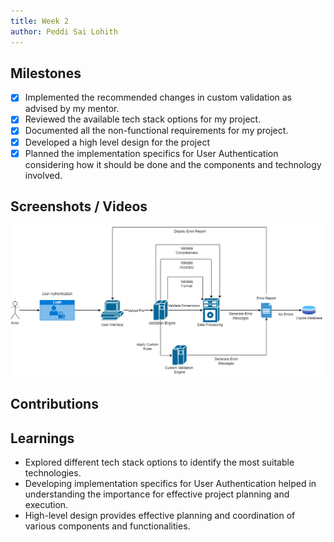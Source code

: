 ```yaml
---
title: Week 2
author: Peddi Sai Lohith
---
```


## Milestones

- [x] Implemented the recommended changes in custom validation as advised by my mentor.
- [x] Reviewed the available tech stack options for my project.
- [x] Documented all the non-functional requirements for my project.
- [x] Developed a high level design for the project
- [x] Planned the implementation specifics for User Authentication considering how it should be done and the components and technology involved.

## Screenshots / Videos

![High Level design](./High_level_diagram.png)

## Contributions

## Learnings

- Explored different tech stack options to identify the most suitable technologies.
- Developing implementation specifics for User Authentication helped in understanding the importance for effective project planning and execution.
- High-level design provides effective planning and coordination of various components and functionalities.
